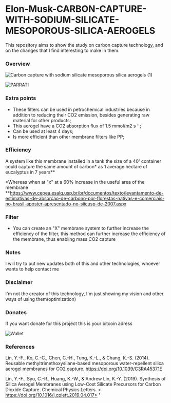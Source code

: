 # Elon-Musk-CARBON-CAPTURE-WITH-SODIUM-SILICATE-MESOPOROUS-SILICA-AEROGELS
This repository aims to show the study on carbon capture technology, and on the changes that I find interesting to make in them.

### Overview
![Carbon capture with sodium silicate mesoporous silica aerogels (1)](https://user-images.githubusercontent.com/58941489/106204693-22b4d180-619c-11eb-9597-bc8a7640d27a.png)


![PARRATI](https://user-images.githubusercontent.com/58941489/105747636-c9406e80-5f1f-11eb-90b9-3dca5bbce8f3.jpg)


### Extra points
- These filters can be used in petrochemical industries because in addition to reducing their CO2 emission, besides generating raw material for other products;
- This aerogel have a CO2 absorption flux of 1.5 mmol/m2 s ¹ ;
- Can be used at least 4 days;
- Is more efficient than other membrane filters like PP;

### Efficiency
A system like this membrane installed in a tank the size of a 40' container could capture the same amount of carbon* as 1 average hectare of eucalyptus in 7 years**

*Whereas when at "x" at a 60% increase in the useful area of the membrane
**https://www.cepea.esalq.usp.br/br/documentos/texto/levantamento-de-estimativas-de-absorcao-de-carbono-por-florestas-nativas-e-comerciais-no-brasil-aposter-apresentado-no-siicusp-de-2007.aspx

### Filter

- You can create an "X" membrane system to further increase the efficiency of the filter, this method can further increase the efficiency of the membrane, thus enabling mass CO2 capture


### Notes

I will try to put new updates both of this and other technologies, whoever wants to help contact me

### Disclaimer

I'm not the creator of this technology, I'm just showing my vision and other ways of using them(optimization)

### Donates
If you want donate for this project this is your bitcoin adress


![Wallet](https://user-images.githubusercontent.com/58941489/107297010-41934d80-6a51-11eb-9854-b68f68337c03.png)


### References

Lin, Y.-F., Ko, C.-C., Chen, C.-H., Tung, K.-L., & Chang, K.-S.
(2014). Reusable methyltrimethoxysilane-based mesoporous
water-repellent silica aerogel membranes for CO2 capture.
<https://doi.org/10.1039/C3RA45371E>

Lin, Y.-F., Syu, C.-R., Huang, K.-W., & Andrew Lin, K.-Y. (2019). 
Synthesis of Silica Aerogel Membranes using Low-Cost
Silicate Precursors for Carbon Dioxide Capture. Chemical
Physics Letters. < https://doi.org/10.1016/j.cplett.2019.04.017> ¹

